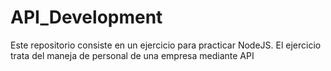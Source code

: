 # API_Development
 Este repositorio consiste en un ejercicio para practicar NodeJS. El ejercicio trata del maneja de personal de una empresa mediante API
